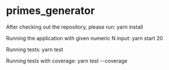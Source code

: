 # primes_generator

After checking out the repository, please run:
yarn install



Running the application with given numeric N input:
yarn start 20
  


Running tests:
yarn test



Running tests with coverage:
yarn test --coverage
